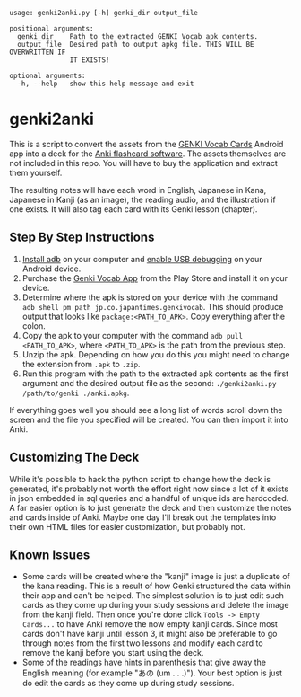 ```
usage: genki2anki.py [-h] genki_dir output_file

positional arguments:
  genki_dir    Path to the extracted GENKI Vocab apk contents.
  output_file  Desired path to output apkg file. THIS WILL BE OVERWRITTEN IF
               IT EXISTS!

optional arguments:
  -h, --help   show this help message and exit
```


# genki2anki
This is a script to convert the assets from the
[GENKI Vocab Cards](https://play.google.com/store/apps/details?id=jp.co.japantimes.genkivocab)
Android app into a deck for the [Anki flashcard software](https://apps.ankiweb.net/).
The assets themselves are not included in this repo.
You will have to buy the application and extract them yourself.

The resulting notes will have each word in English, Japanese in Kana, Japanese
in Kanji (as an image), the reading audio, and the illustration if one exists.
It will also tag each card with its Genki lesson (chapter).


## Step By Step Instructions
1. [Install adb](https://developer.android.com/studio/index.html#downloads) on
   your computer and
   [enable USB debugging](https://www.howtogeek.com/129728/how-to-access-the-developer-options-menu-and-enable-usb-debugging-on-android-4.2/)
   on your Android device.
2. Purchase the [Genki Vocab App](http://example.com) from the Play Store and
   install it on your device.
3. Determine where the apk is stored on your device with the command `adb shell
   pm path jp.co.japantimes.genkivocab`. This should produce output that looks
   like `package:<PATH_TO_APK>`. Copy everything after the colon.
4. Copy the apk to your computer with the command `adb pull <PATH_TO_APK>`,
   where `<PATH_TO_APK>` is the path from the previous step.
5. Unzip the apk. Depending on how you do this you might need to change the
   extension from `.apk` to `.zip`.
6. Run this program with the path to the extracted apk contents as the first
   argument and the desired output file as the second: `./genki2anki.py
   /path/to/genki ./anki.apkg`.

If everything goes well you should see a long list of words scroll down the
screen and the file you specified will be created. You can then import it into
Anki.


## Customizing The Deck
While it's possible to hack the python script to change how the deck is
generated, it's probably not worth the effort right now since a lot of it exists
in json embedded in sql queries and a handful of unique ids are hardcoded. A far
easier option is to just generate the deck and then customize the notes and
cards inside of Anki. Maybe one day I'll break out the templates into their own
HTML files for easier customization, but probably not.


## Known Issues
* Some cards will be created where the "kanji" image is just a duplicate of the
  kana reading. This is a result of how Genki structured the data within their
  app and can't be helped. The simplest solution is to just edit such cards as
  they come up during your study sessions and delete the image from the kanji
  field. Then once you're done click `Tools -> Empty Cards...` to have Anki
  remove the now empty kanji cards. Since most cards don't have kanji until
  lesson 3, it might also be preferable to go through notes from the first two
  lessons and modify each card to remove the kanji before you start using the
  deck.
* Some of the readings have hints in parenthesis that give away the English
  meaning (for example "あの (um . . .)"). Your best option is just do edit the
  cards as they come up during study sessions.
